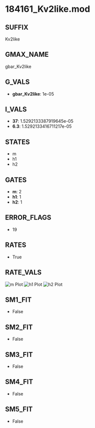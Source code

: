 # 184161_Kv2like.mod

## SUFFIX

Kv2like

## GMAX_NAME

gbar_Kv2like

## G_VALS

- **gbar_Kv2like**: 1e-05

## I_VALS

- **37**: 1.5292133387919645e-05
- **6.3**: 1.5292133416711217e-05

## STATES

- m
- h1
- h2

## GATES

- **m**: 2
- **h1**: 1
- **h2**: 1

## ERROR_FLAGS

- 19

## RATES

- True

## RATE_VALS

![m Plot](/Users/pbozelos/Dropbox/icg-Chai-Panos/supermodels/output_markdown_files/K/184161_Kv2like.mod/images/m.png)
![h1 Plot](/Users/pbozelos/Dropbox/icg-Chai-Panos/supermodels/output_markdown_files/K/184161_Kv2like.mod/images/h1.png)
![h2 Plot](/Users/pbozelos/Dropbox/icg-Chai-Panos/supermodels/output_markdown_files/K/184161_Kv2like.mod/images/h2.png)

## SM1_FIT

- False

## SM2_FIT

- False

## SM3_FIT

- False

## SM4_FIT

- False

## SM5_FIT

- False

